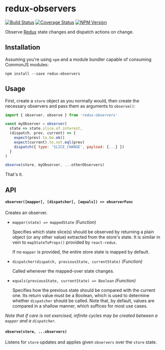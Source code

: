 # redux-observers

[![Build Status](https://img.shields.io/travis/xuoe/redux-observers.svg?style=flat-square)](https://travis-ci.org/xuoe/redux-observers)
[![Coverage Status](https://img.shields.io/coveralls/xuoe/redux-observers.svg?style=flat-square)](https://coveralls.io/r/xuoe/redux-observers)
[![NPM Version](https://img.shields.io/npm/v/redux-observers.svg?style=flat-square)](https://www.npmjs.com/package/redux-observers)

Observe [Redux](http://redux.js.org/) state changes and dispatch actions on change.

## Installation

Assuming you're using `npm` and a module bundler capable of consuming CommonJS
modules:

`npm install --save redux-observers`

## Usage
First, create a `store` object as you normally would, then create the necessary
observers and pass them as arguments to `observe()`:

```javascript
import { observer, observe } from 'redux-observers'

const myObserver = observer(
  state => state.slice.of.interest,
  (dispatch, prev, current) => {
    expect(prev).to.be.ok()
    expect(current).to.not.eql(prev)
    dispatch({ type: 'SLICE_CHANGE', payload: {...} })
  }
)

observe(store, myObserver, ...otherObservers)
```

That's it.

## API

#### `observer([mapper], [dispatcher], [equals]) => observerFunc`

Creates an observer.

  - `mapper(state) => mappedState` *(Function)*

    Specifies which state slice(s) should be observed by returning a plain
    object (or any other value) extracted from the store's state. It is similar
    in vein to `mapStateToProps()` provided by `react-redux`.

    If no `mapper` is provided, the entire store state is mapped by default.

  - `dispatcher(dispatch, previousState, currentState)` *(Function)*

    Called whenever the mapped-over state changes.

  - `equals(previousState, currentState) => Boolean` *(Function)*

    Specifies how the previous state should be compared with the current one. Its
    return value must be a Boolean, which is used to determine whether `dispatcher`
    should be called. Note that, by default, values are compared in a shallow manner,
    which suffices for most use cases.


_Note that if care is not exercised, infinite cycles may be created between
a `mapper` and a `dispatcher`._

####  `observe(store, ...observers)`

Listens for `store` updates and applies given `observers` over the `store` state.
